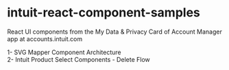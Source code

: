 # intuit-react-component-samples
React UI components from the My Data &amp; Privacy Card of Account Manager app at accounts.intuit.com

1- SVG Mapper Component Architecture<br />
2- Intuit Product Select Components - Delete Flow
